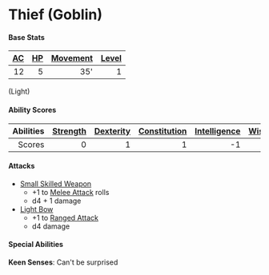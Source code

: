 # Thief (Goblin)

#### Base Stats

| [AC](../../../Player%20Characters/Derived%20Statistics/Armor%20Class.md) | [HP](../../../Player%20Characters/Derived%20Statistics/Health%20Points.md) | [Movement](../../../Game%20Procedures/Movement.md) | [Level](../../../Player%20Characters/Derived%20Statistics/Level.md) |
| -----------------------------------------------------------------------: | -------------------------------------------------------------------------: | -------------------------------------------------: | ------------------------------------------------------------------: |
|                                                                       12 |                                                                          5 |                                                35' |                                                                   1 |
(Light)
#### Ability Scores

| Abilities | [Strength](../../../Player%20Characters/Chosen%20Statistics/Strength.md) | [Dexterity](../../../Player%20Characters/Chosen%20Statistics/Dexterity.md) | [Constitution](../../../Player%20Characters/Chosen%20Statistics/Constitution.md) | [Intelligence](../../../Player%20Characters/Chosen%20Statistics/Intelligence.md) | [Wisdom](../../../Player%20Characters/Chosen%20Statistics/Wisdom.md)<br> | [Charisma](../../../Player%20Characters/Chosen%20Statistics/Charisma.md)<br> |
| --------: | -----------------------------------------------------------------------: | -------------------------------------------------------------------------: | -------------------------------------------------------------------------------: | -------------------------------------------------------------------------------: | -----------------------------------------------------------------------: | ---------------------------------------------------------------------------: |
|    Scores |                                                                        0 |                                                                          1 |                                                                                1 |                                                                               -1 |                                                                       -1 |                                                                           -2 |
#### Attacks
- [Small Skilled Weapon](../../../Items/Individual%20Item%20Cards/Weapons/Melee%20Weapons/Small%20Skilled%20Weapon.md)
	- +1 to [Melee Attack](../../../Game%20Procedures/Melee%20Attack.md) rolls
	- d4 + 1 damage
- [Light Bow](../../../Items/Individual%20Item%20Cards/Weapons/Ranged%20Weapons/Light%20Bow.md)
	- +1 to [Ranged Attack](../../../Game%20Procedures/Ranged%20Attack.md)
	- d4 damage
#### Special Abilities
**Keen Senses**: Can't be surprised